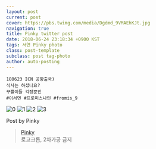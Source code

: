 ```yaml
---
layout: post
current: post
cover: https://pbs.twimg.com/media/Dgdmd_9VMAEhKJt.jpg
navigation: true
title: Pinky twitter post
date: 2018-06-24 23:18:34 +0900 KST
tags: 서연 Pinky photo
class: post-template
subclass: post tag-photo
author: auto-posting
---
```


```  
180623 ICN 공항출국)  
식사는 하셨나요?  
꾸쁠이들 걱정뿐인   
#이서연 #프로미스나인 #fromis_9  

```

![0](https://pbs.twimg.com/media/DgdmcqpVMAEAbDJ.jpg)
![1](https://pbs.twimg.com/media/DgdmdGgVQAANS0N.jpg)
![2](https://pbs.twimg.com/media/DgdmdiwUcAQa9_A.jpg)
![3](https://pbs.twimg.com/media/Dgdmd_9VMAEhKJt.jpg)


Post by Pinky

> [Pinky](https://twitter.com/pinkypic7)  
  로고크롭, 2차가공 금지